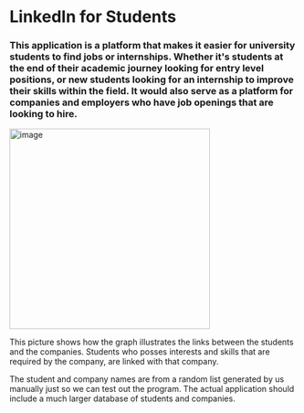 # LinkedIn for Students

### This application is a platform that makes it easier for university students to find jobs or internships. Whether it's students at the end of their academic journey looking for entry level positions, or new students looking for an internship to improve their skills within the field. It would also serve as a platform for companies and employers who have job openings that are looking to hire. 

<img width="351" alt="image" src="https://github.com/ahmadelbabaa/adsproject/assets/131181515/621e0dd7-fd0a-41b4-90dc-2defeeeed8b2">

This picture shows how the graph illustrates the links between the students and the companies. Students who posses interests and skills that are required by the company, are linked with that company.

The student and company names are from a random list generated by us manually just so we can test out the program. The actual application should include a much larger database of students and companies. 
